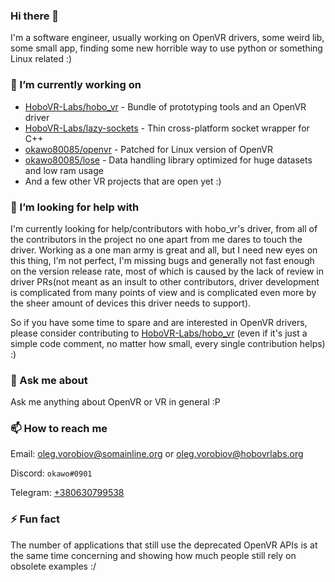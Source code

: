 ### Hi there 👋

I'm a software engineer, usually working on OpenVR drivers, some weird lib, some small app, finding some new horrible way to use python or something Linux related :)

### 🔭 I’m currently working on
* [HoboVR-Labs/hobo_vr](https://github.com/HoboVR-Labs/hobo_vr) - Bundle of prototyping tools and an OpenVR driver
* [HoboVR-Labs/lazy-sockets](https://github.com/HoboVR-Labs/lazy-sockets) - Thin cross-platform socket wrapper for C++
* [okawo80085/openvr]() - Patched for Linux version of OpenVR
* [okawo80085/lose]() - Data handling library optimized for huge datasets and low ram usage
* And a few other VR projects that are open yet :)

### 🤔 I’m looking for help with
I'm currently looking for help/contributors with hobo_vr's driver, from all of the contributors in the project no one apart from me dares to touch the driver. Working as a one man army is great and all, but I need new eyes on this thing, I'm not perfect, I'm missing bugs and generally not fast enough on the version release rate, most of which is caused by the lack of review in driver PRs(not meant as an insult to other contributors, driver development is complicated from many points of view and is complicated even more by the sheer amount of devices this driver needs to support).

So if you have some time to spare and are interested in OpenVR drivers, please consider contributing to [HoboVR-Labs/hobo_vr]() (even if it's just a simple code comment, no matter how small, every single contribution helps) :)

### 💬 Ask me about
Ask me anything about OpenVR or VR in general :P

### 📫 How to reach me
Email: oleg.vorobiov@somainline.org or oleg.vorobiov@hobovrlabs.org

Discord: `okawo#0901`

Telegram: [+380630799538](tel:+380630799538)

### ⚡ Fun fact
The number of applications that still use the deprecated OpenVR APIs is at the same time concerning and showing how much people still rely on obsolete examples :/